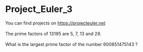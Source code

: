 # Project_Euler_3
You can find projects on https://projecteuler.net<br /><br />
The prime factors of 13195 are 5, 7, 13 and 29.<br /><br />
What is the largest prime factor of the number 600851475143 ?
